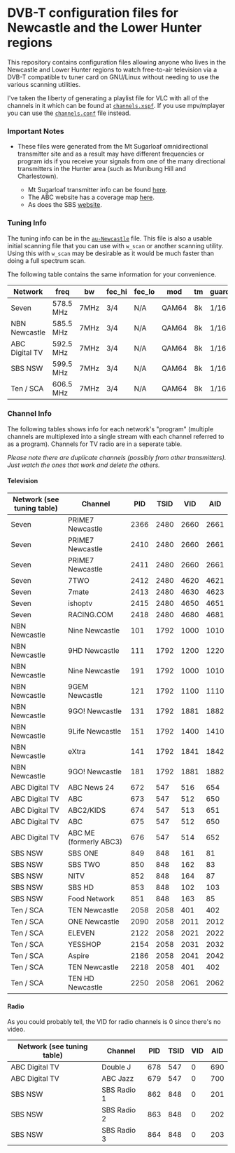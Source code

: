 # DVB-T configuration files for Newcastle and the Lower Hunter regions

This repository contains configuration files allowing anyone who lives in the Newcastle and Lower Hunter regions to watch free-to-air television via a DVB-T compatible tv tuner card on GNU/Linux without needing to use the various scanning utilities.

I've taken the liberty of generating a playlist file for VLC with all of the channels in it which can be found at [`channels.xspf`](channels.xspf). If you use mpv/mplayer you can use the [`channels.conf`](channels.conf) file instead.

### Important Notes

  * These files were generated from the Mt Sugarloaf omnidirectional transmitter site and as a result may have different frequencies or program ids if you receive your signals from one of the many directional transmitters in the Hunter area (such as Munibung Hill and Charlestown).

      * Mt Sugarloaf transmitter info can be found [here](https://ozdigitaltv.com/transmitters/NSW/12-Mt-Sugarloaf).
      * The ABC website has a coverage map [here](http://www2b.abc.net.au/reception/frequencyfinder/asp/details.asp?transmissionid=18809&presdir=).
      * As does the SBS [website](http://www20.sbs.com.au/transmissions/download.php?file=9345newcastle_sbs38_dtv_pubmap.pdf).
      
### Tuning Info

The tuning info can be in the [`au-Newcastle`](au-Newcastle) file. This file is also a usable initial scanning file that you can use with `w_scan` or another scanning utility. Using this with `w_scan` may be desirable as it would be much faster than doing a full spectrum scan. 

The following table contains the same information for your convenience.

| Network        | freq      | bw   | fec_hi | fec_lo | mod   | tm | guard | hi  |
|----------------|-----------|------|--------|--------|-------|----|-------|-----|
| Seven          | 578.5 MHz | 7MHz | 3/4    | N/A    | QAM64 | 8k | 1/16  | N/A |
| NBN Newcastle  | 585.5 MHz | 7MHz | 3/4    | N/A    | QAM64 | 8k | 1/16  | N/A |
| ABC Digital TV | 592.5 MHz | 7MHz | 3/4    | N/A    | QAM64 | 8k | 1/16  | N/A |
| SBS NSW        | 599.5 MHz | 7MHz | 3/4    | N/A    | QAM64 | 8k | 1/16  | N/A |
| Ten / SCA      | 606.5 MHz | 7MHz | 3/4    | N/A    | QAM64 | 8k | 1/16  | N/A |

### Channel Info

The following tables shows info for each network's "program" (multiple channels are multiplexed into a single stream with each channel referred to as a program). Channels for TV radio are in a seperate table.

*Please note there are duplicate channels (possibly from other transmitters). Just watch the ones that work and delete the others.*

#### Television

| Network (see tuning table) | Channel                | PID  | TSID | VID  | AID  |
|----------------------------|------------------------|------|------|------|------|
| Seven                      | PRIME7 Newcastle       | 2366 | 2480 | 2660 | 2661 |
| Seven                      | PRIME7 Newcastle       | 2410 | 2480 | 2660 | 2661 |
| Seven                      | PRIME7 Newcastle       | 2411 | 2480 | 2660 | 2661 |
| Seven                      | 7TWO                   | 2412 | 2480 | 4620 | 4621 |
| Seven                      | 7mate                  | 2413 | 2480 | 4630 | 4623 |
| Seven                      | ishoptv                | 2415 | 2480 | 4650 | 4651 |
| Seven                      | RACING.COM             | 2418 | 2480 | 4680 | 4681 |
| NBN Newcastle              | Nine Newcastle         | 101  | 1792 | 1000 | 1010 |
| NBN Newcastle              | 9HD Newcastle          | 111  | 1792 | 1200 | 1220 |
| NBN Newcastle              | Nine Newcastle         | 191  | 1792 | 1000 | 1010 |
| NBN Newcastle              | 9GEM Newcastle         | 121  | 1792 | 1100 | 1110 |
| NBN Newcastle              | 9GO! Newcastle         | 131  | 1792 | 1881 | 1882 |
| NBN Newcastle              | 9Life Newcastle        | 151  | 1792 | 1400 | 1410 |
| NBN Newcastle              | eXtra                  | 141  | 1792 | 1841 | 1842 |
| NBN Newcastle              | 9GO! Newcastle         | 181  | 1792 | 1881 | 1882 |
| ABC Digital TV             | ABC News 24            | 672  | 547  | 516  | 654  |
| ABC Digital TV             | ABC                    | 673  | 547  | 512  | 650  |
| ABC Digital TV             | ABC2/KIDS              | 674  | 547  | 513  | 651  |
| ABC Digital TV             | ABC                    | 675  | 547  | 512  | 650  |
| ABC Digital TV             | ABC ME (formerly ABC3) | 676  | 547  | 514  | 652  |
| SBS NSW                    | SBS ONE                | 849  | 848  | 161  | 81   |
| SBS NSW                    | SBS TWO                | 850  | 848  | 162  | 83   |
| SBS NSW                    | NITV                   | 852  | 848  | 164  | 87   |
| SBS NSW                    | SBS HD                 | 853  | 848  | 102  | 103  |
| SBS NSW                    | Food Network           | 851  | 848  | 163  | 85   |
| Ten / SCA                  | TEN Newcastle          | 2058 | 2058 | 401  | 402  |
| Ten / SCA                  | ONE Newcastle          | 2090 | 2058 | 2011 | 2012 |
| Ten / SCA                  | ELEVEN                 | 2122 | 2058 | 2021 | 2022 |
| Ten / SCA                  | YESSHOP                | 2154 | 2058 | 2031 | 2032 |
| Ten / SCA                  | Aspire                 | 2186 | 2058 | 2041 | 2042 |
| Ten / SCA                  | TEN Newcastle          | 2218 | 2058 | 401  | 402  |
| Ten / SCA                  | TEN HD Newcastle       | 2250 | 2058 | 2061 | 2062 |

#### Radio

As you could probably tell, the VID for radio channels is 0 since there's no video.

| Network (see tuning table) | Channel     | PID | TSID | VID | AID |
|----------------------------|-------------|-----|------|-----|-----|
| ABC Digital TV             | Double J    | 678 | 547  | 0   | 690 |
| ABC Digital TV             | ABC Jazz    | 679 | 547  | 0   | 700 |
| SBS NSW                    | SBS Radio 1 | 862 | 848  | 0   | 201 |
| SBS NSW                    | SBS Radio 2 | 863 | 848  | 0   | 202 |
| SBS NSW                    | SBS Radio 3 | 864 | 848  | 0   | 203 |
